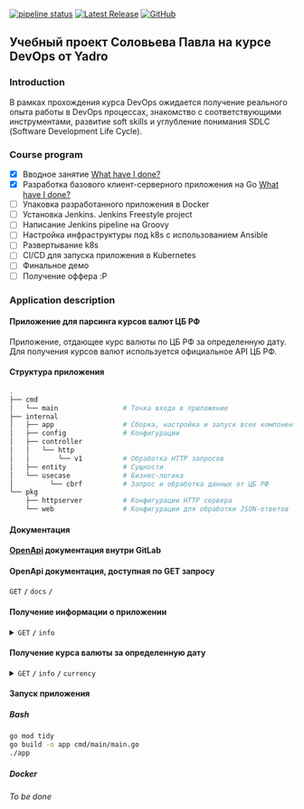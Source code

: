 [![pipeline status](https://gitlab-pub.yadro.com/devops-school-2024/student/p.solovev/badges/main/pipeline.svg)](https://gitlab-pub.yadro.com/devops-school-2024/student/p.solovev/-/commits/main)
[![Latest Release](https://gitlab-pub.yadro.com/devops-school-2024/student/p.solovev/-/badges/release.svg)](https://gitlab-pub.yadro.com/devops-school-2024/student/p.solovev/-/releases)
[![GitHub](https://img.shields.io/badge/GitHub-malinkamedok-blue?logo=github)](https://github.com/malinkamedok)

## Учебный проект Соловьева Павла на курсе DevOps от Yadro

### Introduction

В рамках прохождения курса DevOps ожидается получение реального опыта работы в DevOps процессах, знакомство с соответствующими инструментами, развитие soft skills и углубление понимания SDLС (Software Development Life Cycle).

### Сourse program

- [x] Вводное занятие [What have I done?](https://gitlab-pub.yadro.com/devops-school-2024/student/p.solovev/-/merge_requests/1)
- [x] Разработка базового клиент-серверного приложения на Go [What have I done?](https://gitlab-pub.yadro.com/devops-school-2024/student/p.solovev/-/merge_requests/3)
- [ ] Упаковка разработанного приложения в Docker
- [ ] Установка Jenkins. Jenkins Freestyle project
- [ ] Написание Jenkins pipeline на Groovy
- [ ] Настройка инфраструктуры под k8s с использованием Ansible
- [ ] Развертывание k8s
- [ ] CI/CD для запуска приложения в Kubernetes
- [ ] Финальное демо
- [ ] Получение оффера :P

### Application description

#### Приложение для парсинга курсов валют ЦБ РФ

Приложение, отдающее курс валюты по ЦБ РФ за определенную дату. Для получения курсов валют используется официальное API ЦБ РФ.

#### Структура приложения

```bash
.
├── cmd
│   └── main                # Точка входа в приложение
├── internal
│   ├── app                 # Сборка, настройка и запуск всех компонентов
│   ├── config              # Конфигурации
│   ├── controller
│   │   └── http
│   │       └── v1          # Обработка HTTP запросов
│   ├── entity              # Сущности
│   └── usecase             # Бизнес-логика
│         └── cbrf          # Запрос и обработка данных от ЦБ РФ
└── pkg
    ├── httpserver          # Конфигурации HTTP сервера
    └── web                 # Конфигурации для обработки JSON-ответов
```

#### Документация

#### [OpenApi](/docs/openapi.yaml) документация внутри GitLab

#### OpenApi документация, доступная по GET запросу

<summary><code>GET</code> <code><b>/</b></code> <code>docs</code> <code><b>/</b></code></summary>

#### Получение информации о приложении

<details>
 <summary><code>GET</code> <code><b>/</b></code> <code>info</code></summary>

##### Example output

```json
{
  "version": "0.1.0",
  "service": "currency",
  "author": "p.solovev"
}
```

</details>

#### Получение курса валюты за определенную дату

<details>
 <summary><code>GET</code> <code><b>/</b></code> <code>info</code> <code><b>/</b></code> <code>currency</code></summary>

##### Parameters

> | name     | type     | data type | example    | description                 |
> |----------|----------|-----------|------------|-----------------------------|
> | currency | optional | string    | USD        | Валюта в стандарте ISO 4217 |
> | date     | optional | string    | 2016-01-06 | Дата в формате YYYY-MM-DD   |

##### Example output

```json
{
    "data": {
      "USD": "33,4013"
    },
    "service": "currency"
}
```

</details>

#### Запуск приложения

##### Bash

```bash
go mod tidy
go build -o app cmd/main/main.go
./app
```

##### Docker

*To be done*
